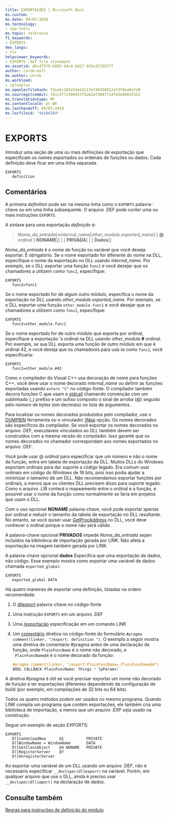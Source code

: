 ```yaml
---
title: EXPORTAÇÕES | Microsoft Docs
ms.custom: ''
ms.date: 09/07/2018
ms.technology:
- cpp-tools
ms.topic: reference
f1_keywords:
- EXPORTS
dev_langs:
- C++
helpviewer_keywords:
- EXPORTS .def file statement
ms.assetid: dbcd7579-b855-44c4-bd27-931e157657f7
author: corob-msft
ms.author: corob
ms.workload:
- cplusplus
ms.openlocfilehash: f3ea5c28fe54e5d117ef40430912ef3f8ea0efd8
ms.sourcegitcommit: 761c5f7c506915f5a62ef3847714f43e9b815352
ms.translationtype: MT
ms.contentlocale: pt-BR
ms.lasthandoff: 09/07/2018
ms.locfileid: "44104284"
---
```

# <a name="exports"></a>EXPORTS

Introduz uma seção de uma ou mais definições de exportação que especificam os nomes exportados ou ordenais de funções ou dados. Cada definição deve ficar em uma linha separada.

```DEF
EXPORTS
   definition
```  

## <a name="remarks"></a>Comentários

A primeira *definition* pode ser na mesma linha como o `EXPORTS` palavra-chave ou em uma linha subsequente. O arquivo .DEF pode conter uma ou mais instruções `EXPORTS`.

A sintaxe para uma exportação *definição* é:

> *Nome_da_entrada*\[__=__*internal_name*|*other_module.exported_name*] \[ **\@** _ordinal_ \[ **NONAME**]] \[ \[ **PRIVADA**] | \[ **Dados**]]

*Nome_da_entrada* é o nome de função ou variável que você deseja exportar. É obrigatório. Se o nome exportado for diferente do nome na DLL, especifique o nome da exportação no DLL usando *internal_name*. Por exemplo, se o DLL exportar uma função `func1` e você desejar que os chamadores a utilizem como `func2`, especifique:

```DEF
EXPORTS
   func2=func1
```

Se o nome exportado for de algum outro módulo, especifica o nome da exportação no DLL usando *other_module.exported_name*. Por exemplo, se o DLL exportar uma função `other_module.func1` e você desejar que os chamadores a utilizem como `func2`, especifique:

```DEF
EXPORTS
   func2=other_module.func1
```

Se o nome exportado for de outro módulo que exporta por ordinal, especifique a exportação 's ordinal na DLL usando *other_module*.__#__ *ordinal*. Por exemplo, se sua DLL exporta uma função de outro módulo em que é ordinal 42, e você deseja que os chamadores para usá-la como `func2`, você especificaria:

```DEF
EXPORTS
   func2=other_module.#42
```

Como o compilador do Visual C++ usa decoração de nome para funções C++, você deve usar o nome decorado *internal_name* ou definir as funções exportadas usando `extern "C"` no código-fonte. O compilador também decora funções C que usam o [stdcall](../../cpp/stdcall.md) chamando convenção com um sublinhado (\_) prefixo e um sufixo composto o sinal de arroba (\@) seguido pelo número de bytes (em decimais) no lista de argumentos.

Para localizar os nomes decorados produzidos pelo compilador, use o [DUMPBIN](../../build/reference/dumpbin-reference.md) ferramenta ou o vinculador [/Map](../../build/reference/map-generate-mapfile.md) opção. Os nomes decorados são específicos do compilador. Se você exportar os nomes decorados no arquivo .DEF, executáveis vinculados ao DLL também devem ser construídos com a mesma versão do compilador. Isso garante que os nomes decorados no chamador correspondam aos nomes exportados no arquivo .DEF.

Você pode usar \@ *ordinal* para especificar que um número e não o nome da função, entra em tabela de exportação da DLL. Muitos DLLs do Windows exportam ordinais para dar suporte a código legado. Era comum usar ordinais em código do Windows de 16 bits, pois isso podia ajudar a minimizar o tamanho de um DLL. Não recomendamos exportar funções por ordinais, a menos que os clientes DLL precisem disso para suporte legado. Como o arquivo .LIB conterá o mapeamento entre o ordinal e a função, é possível usar o nome da função como normalmente se faria em projetos que usam o DLL.

Com o uso opcional **NONAME** palavra-chave, você pode exportar apenas por ordinal e reduzir o tamanho da tabela de exportação no DLL resultante. No entanto, se você quiser usar [GetProcAddress](https://msdn.microsoft.com/library/windows/desktop/ms683212.aspx) no DLL, você deve conhecer o ordinal porque o nome não será válido.

A palavra-chave opcional **PRIVADOS** impede *Nome_da_entrada* sejam incluídos na biblioteca de importação gerada por LINK. Não afeta a exportação na imagem também gerada por LINK.

A palavra-chave opcional **dados** Especifica que uma exportação de dados, não código. Esse exemplo mostra como exportar uma variável de dados chamada `exported_global`:

```DEF
EXPORTS
   exported_global DATA
```  

Há quatro maneiras de exportar uma definição, listadas na ordem recomendada:

1. O [dllexport](../../cpp/dllexport-dllimport.md) palavra-chave no código-fonte

2. Uma instrução `EXPORTS` em um arquivo .DEF

3. Uma [/exportação](../../build/reference/export-exports-a-function.md) especificação em um comando LINK

4. Um [comentário](../../preprocessor/comment-c-cpp.md) diretiva no código-fonte do formulário `#pragma comment(linker, "/export: definition ")`. O exemplo a seguir mostra uma diretiva de comentário #pragma antes de uma declaração de função, onde `PlainFuncName` é o nome não decorado, e `_PlainFuncName@4` é o nome decorado da função:

    ```cpp
    #pragma comment(linker, "/export:PlainFuncName=_PlainFuncName@4")
    BOOL CALLBACK PlainFuncName( Things * lpParams)
    ```

A diretiva #pragma é útil se você precisar exportar um nome não decorado de função e ter exportações diferentes dependendo da configuração de build (por exemplo, em compilações de 32 bits ou 64 bits).

Todos os quatro métodos podem ser usados no mesmo programa. Quando LINK compila um programa que contém exportações, ele também cria uma biblioteca de importação, a menos que um arquivo .EXP seja usado na construção. 

Segue um exemplo de seção EXPORTS:

```DEF
EXPORTS
   DllCanUnloadNow      @1          PRIVATE
   DllWindowName = WindowName       DATA
   DllGetClassObject    @4 NONAME   PRIVATE
   DllRegisterServer    @7
   DllUnregisterServer
```  

Ao exportar uma variável de um DLL usando um arquivo .DEF, não é necessário especificar `__declspec(dllexport)` na variável. Porém, em qualquer arquivo que use o DLL, ainda é preciso usar `__declspec(dllimport)` na declaração de dados.

## <a name="see-also"></a>Consulte também

[Regras para instruções de definição do módulo](../../build/reference/rules-for-module-definition-statements.md)
